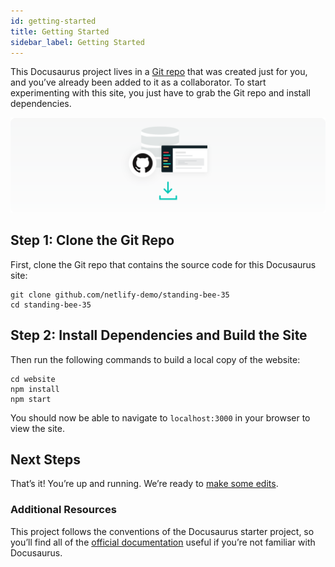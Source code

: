 ```yaml
---
id: getting-started
title: Getting Started
sidebar_label: Getting Started
---
```


This Docusaurus project lives in a <a href='https://github.com/netlify-demo/standing-bee-35'
target='_blank'>Git repo</a> that was created just for you, and you’ve already
been added to it as a collaborator. To start experimenting with this site, you
just have to grab the Git repo and install dependencies.

![](/docs/assets/getting-started.svg)


## Step 1: Clone the Git Repo

First, clone the Git repo that contains the source code for this Docusaurus
site:

    git clone github.com/netlify-demo/standing-bee-35
    cd standing-bee-35


## Step 2: Install Dependencies and Build the Site

Then run the following commands to build a local copy of the website:

    cd website
    npm install
    npm start
  
You should now be able to navigate to `localhost:3000` in your browser to view
the site.


## Next Steps

That’s it! You’re up and running. We’re ready to [make some
edits](/docs/edit-a-page).


### Additional Resources

This project follows the conventions of the Docusaurus starter project, so
you’ll find all of the <a href='https://docusaurus.io/docs/en/installation'
target='_blank'>official documentation</a> useful if you’re not familiar with
Docusaurus.

